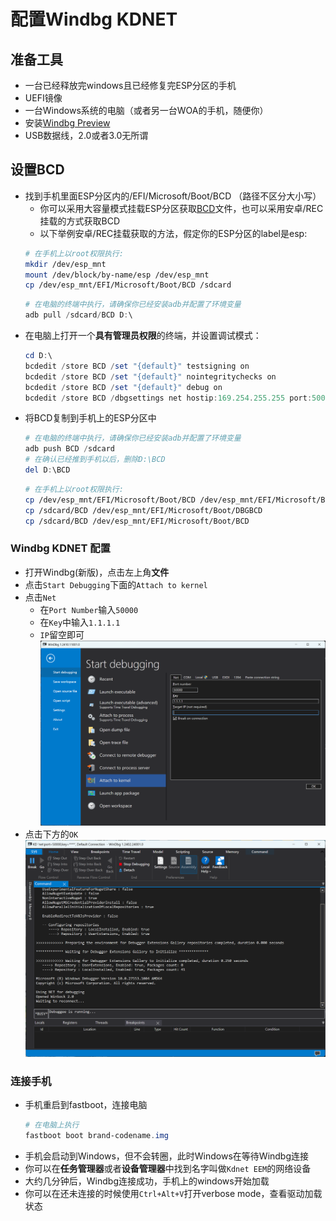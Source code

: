 # 配置Windbg KDNET

## 准备工具
  - 一台已经释放完windows且已经修复完ESP分区的手机
  - UEFI镜像
  - 一台Windows系统的电脑（或者另一台WOA的手机，随便你）
  - 安装[Windbg Preview](https://apps.microsoft.com/detail/9pgjgd53tn86)
  - USB数据线，2.0或者3.0无所谓

## 设置BCD
  - 找到手机里面ESP分区内的/EFI/Microsoft/Boot/BCD （路径不区分大小写）
    + 你可以采用大容量模式挂载ESP分区获取[BCD](https://learn.microsoft.com/zh-cn/windows-hardware/manufacture/desktop/bcd-system-store-settings-for-uefi)文件，也可以采用安卓/REC挂载的方式获取BCD
    + 以下举例安卓/REC挂载获取的方法，假定你的ESP分区的label是esp:
    ```bash
    # 在手机上以root权限执行:
    mkdir /dev/esp_mnt
    mount /dev/block/by-name/esp /dev/esp_mnt
    cp /dev/esp_mnt/EFI/Microsoft/Boot/BCD /sdcard
    ```
    ```powershell
    # 在电脑的终端中执行，请确保你已经安装adb并配置了环境变量
    adb pull /sdcard/BCD D:\
    ```
  - 在电脑上打开一个**具有管理员权限**的终端，并设置调试模式：
    ```powershell
    cd D:\
    bcdedit /store BCD /set "{default}" testsigning on
    bcdedit /store BCD /set "{default}" nointegritychecks on
    bcdedit /store BCD /set "{default}" debug on 
    bcdedit /store BCD /dbgsettings net hostip:169.254.255.255 port:50000 key:1.1.1.1
    ```
  - 将BCD复制到手机上的ESP分区中
    ```powershell
    # 在电脑的终端中执行，请确保你已经安装adb并配置了环境变量
    adb push BCD /sdcard
    # 在确认已经推到手机以后，删除D:\BCD
    del D:\BCD
    ```
    ```bash
    # 在手机上以root权限执行:
    cp /dev/esp_mnt/EFI/Microsoft/Boot/BCD /dev/esp_mnt/EFI/Microsoft/Boot/NMBCD
    cp /sdcard/BCD /dev/esp_mnt/EFI/Microsoft/Boot/DBGBCD
    cp /sdcard/BCD /dev/esp_mnt/EFI/Microsoft/Boot/BCD
    ```

### Windbg KDNET 配置
  - 打开Windbg(新版)，点击左上角**文件**
  - 点击`Start Debugging`下面的`Attach to kernel`
  - 点击`Net`
    + 在`Port Number`输入`50000`
    + 在`Key`中输入`1.1.1.1`
    + `IP`留空即可
  ![Windbg Configuration Kdnet](Resources/SetupKDNET/WindbgConfiguration.png)
  - 点击下方的`OK`
  ![Kdnet waiting for connection](Resources/SetupKDNET/KdNetWaiting.png)

### 连接手机
  - 手机重启到fastboot，连接电脑
    ```powershell
    # 在电脑上执行
    fastboot boot brand-codename.img
    ```
  - 手机会启动到Windows，但不会转圈，此时Windows在等待Windbg连接
  - 你可以在**任务管理器**或者**设备管理器**中找到名字叫做`Kdnet EEM`的网络设备
  - 大约几分钟后，Windbg连接成功，手机上的windows开始加载
  - 你可以在还未连接的时候使用`Ctrl+Alt+V`打开verbose mode，查看驱动加载状态
  